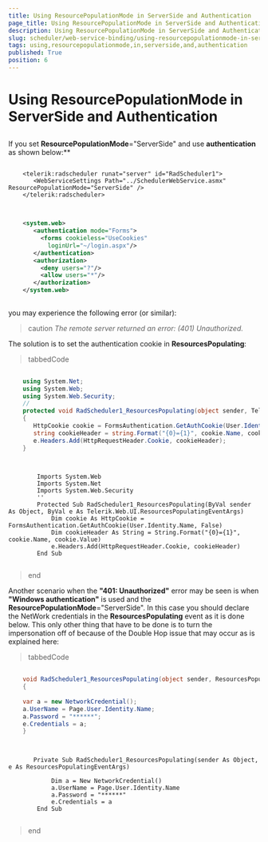 ```yaml
---
title: Using ResourcePopulationMode in ServerSide and Authentication
page_title: Using ResourcePopulationMode in ServerSide and Authentication | UI for ASP.NET AJAX Documentation
description: Using ResourcePopulationMode in ServerSide and Authentication
slug: scheduler/web-service-binding/using-resourcepopulationmode-in-serverside-and-authentication
tags: using,resourcepopulationmode,in,serverside,and,authentication
published: True
position: 6
---
```


# Using ResourcePopulationMode in ServerSide and Authentication



## 

If you set __ResourcePopulationMode__="ServerSide" and use __authentication__ as shown below:**

````ASPNET
	
	<telerik:radscheduler runat="server" id="RadScheduler1">       
	   <WebServiceSettings Path="../SchedulerWebService.asmx" ResourcePopulationMode="ServerSide" />
	</telerik:radscheduler> 
	
````



````XML
	
	<system.web>
	   <authentication mode="Forms">
	     <forms cookieless="UseCookies"
	       loginUrl="~/login.aspx"/>
	   </authentication>
	   <authorization>
	     <deny users="?"/>
	     <allow users="*"/>
	   </authorization>
	</system.web>     
	
````



you may experience the following error (or similar):

>caution  *The remote server returned an error: (401) Unauthorized.* 
>


The solution is to set the authentication cookie in __ResourcesPopulating__:



>tabbedCode

````C#
	     
	using System.Net;
	using System.Web;
	using System.Web.Security;
	//
	protected void RadScheduler1_ResourcesPopulating(object sender, Telerik.Web.UI.ResourcesPopulatingEventArgs e)
	{
	   HttpCookie cookie = FormsAuthentication.GetAuthCookie(User.Identity.Name, false);
	   string cookieHeader = string.Format("{0}={1}", cookie.Name, cookie.Value);
	   e.Headers.Add(HttpRequestHeader.Cookie, cookieHeader);
	} 
				
````
````VB.NET
	
	    Imports System.Web
	    Imports System.Net
	    Imports System.Web.Security
	    ''
	    Protected Sub RadScheduler1_ResourcesPopulating(ByVal sender As Object, ByVal e As Telerik.Web.UI.ResourcesPopulatingEventArgs)
	        Dim cookie As HttpCookie = FormsAuthentication.GetAuthCookie(User.Identity.Name, False)
	        Dim cookieHeader As String = String.Format("{0}={1}", cookie.Name, cookie.Value)
	        e.Headers.Add(HttpRequestHeader.Cookie, cookieHeader)
	    End Sub
	
````
>end

Another scenario when the __"401: Unauthorized"__ error may be seen is when __"Windows authentication"__ is used and the __ResourcePopulationMode__="ServerSide". In this case you should declare the NetWork credentials in the __ResourcesPopulating__ event as it is done below. This only other thing that have to be done is to turn the impersonation off of because of the Double Hop issue that may occur as is explained here:

>tabbedCode

````C#
	     
	void RadScheduler1_ResourcesPopulating(object sender, ResourcesPopulatingEventArgs e) 
	{ 
	 
	var a = new NetworkCredential(); 
	a.UserName = Page.User.Identity.Name; 
	a.Password = "******"; 
	e.Credentials = a; 
	} 
			
````
````VB.NET
	
	   Private Sub RadScheduler1_ResourcesPopulating(sender As Object, e As ResourcesPopulatingEventArgs)
	
	        Dim a = New NetworkCredential()
	        a.UserName = Page.User.Identity.Name
	        a.Password = "******"
	        e.Credentials = a
	    End Sub
	
````
>end
